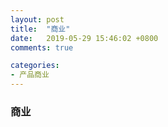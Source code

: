 ```yaml
---
layout: post
title:  "商业"
date:   2019-05-29 15:46:02 +0800
comments: true

categories:
- 产品商业
---
```


### 商业



